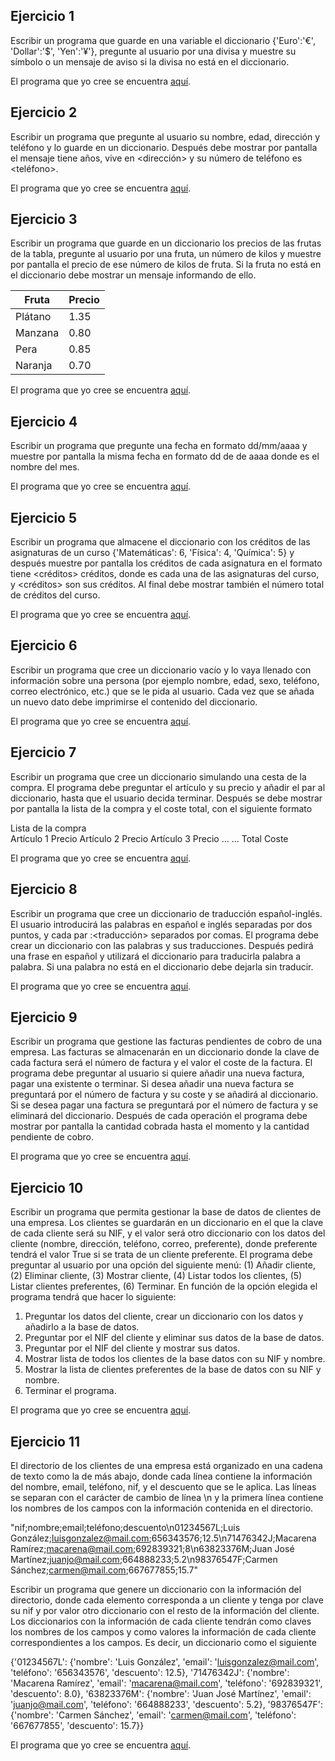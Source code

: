 Ejercicio 1
-----------

Escribir un programa que guarde en una variable el diccionario {'Euro':'€', 'Dollar':'$', 'Yen':'¥'}, pregunte al usuario por una divisa y muestre su símbolo o un mensaje de aviso si la divisa no está en el diccionario.

El programa que yo cree se encuentra [aquí](https://github.com/SyZeck/Ejercicios-de-Programacion-con-Python/tree/main/Diccionarios/Ejercicio%201).

Ejercicio 2
-----------

Escribir un programa que pregunte al usuario su nombre, edad, dirección y teléfono y lo guarde en un diccionario. Después debe mostrar por pantalla el mensaje <nombre> tiene <edad> años, vive en <dirección> y su número de teléfono es <teléfono>.

El programa que yo cree se encuentra [aquí](https://github.com/SyZeck/Ejercicios-de-Programacion-con-Python/tree/main/Diccionarios/Ejercicio%202).

Ejercicio 3
-----------

Escribir un programa que guarde en un diccionario los precios de las frutas de la tabla, pregunte al usuario por una fruta, un número de kilos y muestre por pantalla el precio de ese número de kilos de fruta. Si la fruta no está en el diccionario debe mostrar un mensaje informando de ello.

| Fruta   | Precio |
| ------- | ------ |
| Plátano | 1.35   |
| Manzana | 0.80   |
| Pera    | 0.85   |
| Naranja | 0.70   |


El programa que yo cree se encuentra [aquí](https://github.com/SyZeck/Ejercicios-de-Programacion-con-Python/tree/main/Diccionarios/Ejercicio%203).

Ejercicio 4
-----------

Escribir un programa que pregunte una fecha en formato dd/mm/aaaa y muestre por pantalla la misma fecha en formato dd de <mes> de aaaa donde <mes> es el nombre del mes.

El programa que yo cree se encuentra [aquí](https://github.com/SyZeck/Ejercicios-de-Programacion-con-Python/tree/main/Diccionarios/Ejercicio%204).

Ejercicio 5
-----------

Escribir un programa que almacene el diccionario con los créditos de las asignaturas de un curso {'Matemáticas': 6, 'Física': 4, 'Química': 5} y después muestre por pantalla los créditos de cada asignatura en el formato <asignatura> tiene <créditos> créditos, donde <asignatura> es cada una de las asignaturas del curso, y <créditos> son sus créditos. Al final debe mostrar también el número total de créditos del curso.

El programa que yo cree se encuentra [aquí](https://github.com/SyZeck/Ejercicios-de-Programacion-con-Python/tree/main/Diccionarios/Ejercicio%205).

Ejercicio 6
-----------

Escribir un programa que cree un diccionario vacío y lo vaya llenado con información sobre una persona (por ejemplo nombre, edad, sexo, teléfono, correo electrónico, etc.) que se le pida al usuario. Cada vez que se añada un nuevo dato debe imprimirse el contenido del diccionario.

El programa que yo cree se encuentra [aquí](https://github.com/SyZeck/Ejercicios-de-Programacion-con-Python/tree/main/Diccionarios/Ejercicio%206).

Ejercicio 7
-----------

Escribir un programa que cree un diccionario simulando una cesta de la compra. El programa debe preguntar el artículo y su precio y añadir el par al diccionario, hasta que el usuario decida terminar. Después se debe mostrar por pantalla la lista de la compra y el coste total, con el siguiente formato

Lista de la compra	
Artículo 1	Precio
Artículo 2	Precio
Artículo 3	Precio
…	…
Total	Coste

El programa que yo cree se encuentra [aquí](https://github.com/SyZeck/Ejercicios-de-Programacion-con-Python/tree/main/Diccionarios/Ejercicio%207).

Ejercicio 8
-----------

Escribir un programa que cree un diccionario de traducción español-inglés. El usuario introducirá las palabras en español e inglés separadas por dos puntos, y cada par <palabra>:<traducción> separados por comas. El programa debe crear un diccionario con las palabras y sus traducciones. Después pedirá una frase en español y utilizará el diccionario para traducirla palabra a palabra. Si una palabra no está en el diccionario debe dejarla sin traducir.

El programa que yo cree se encuentra [aquí](https://github.com/SyZeck/Ejercicios-de-Programacion-con-Python/tree/main/Diccionarios/Ejercicio%208).

Ejercicio 9
-----------

Escribir un programa que gestione las facturas pendientes de cobro de una empresa. Las facturas se almacenarán en un diccionario donde la clave de cada factura será el número de factura y el valor el coste de la factura. El programa debe preguntar al usuario si quiere añadir una nueva factura, pagar una existente o terminar. Si desea añadir una nueva factura se preguntará por el número de factura y su coste y se añadirá al diccionario. Si se desea pagar una factura se preguntará por el número de factura y se eliminará del diccionario. Después de cada operación el programa debe mostrar por pantalla la cantidad cobrada hasta el momento y la cantidad pendiente de cobro.

El programa que yo cree se encuentra [aquí](https://github.com/SyZeck/Ejercicios-de-Programacion-con-Python/tree/main/Diccionarios/Ejercicio%209).

Ejercicio 10
-----------

Escribir un programa que permita gestionar la base de datos de clientes de una empresa. Los clientes se guardarán en un diccionario en el que la clave de cada cliente será su NIF, y el valor será otro diccionario con los datos del cliente (nombre, dirección, teléfono, correo, preferente), donde preferente tendrá el valor True si se trata de un cliente preferente. El programa debe preguntar al usuario por una opción del siguiente menú: (1) Añadir cliente, (2) Eliminar cliente, (3) Mostrar cliente, (4) Listar todos los clientes, (5) Listar clientes preferentes, (6) Terminar. En función de la opción elegida el programa tendrá que hacer lo siguiente:

1.	Preguntar los datos del cliente, crear un diccionario con los datos y añadirlo a la base de datos.
2.	Preguntar por el NIF del cliente y eliminar sus datos de la base de datos.
3.	Preguntar por el NIF del cliente y mostrar sus datos.
4.	Mostrar lista de todos los clientes de la base datos con su NIF y nombre.
5.	Mostrar la lista de clientes preferentes de la base de datos con su NIF y nombre.
6.	Terminar el programa.

El programa que yo cree se encuentra [aquí](https://github.com/SyZeck/Ejercicios-de-Programacion-con-Python/tree/main/Diccionarios/Ejercicio%2010).

Ejercicio 11
-----------

El directorio de los clientes de una empresa está organizado en una cadena de texto como la de más abajo, donde cada línea contiene la información del nombre, email, teléfono, nif, y el descuento que se le aplica. Las líneas se separan con el carácter de cambio de línea \n y la primera línea contiene los nombres de los campos con la información contenida en el directorio.

"nif;nombre;email;teléfono;descuento\n01234567L;Luis González;luisgonzalez@mail.com;656343576;12.5\n71476342J;Macarena Ramírez;macarena@mail.com;692839321;8\n63823376M;Juan José Martínez;juanjo@mail.com;664888233;5.2\n98376547F;Carmen Sánchez;carmen@mail.com;667677855;15.7"

Escribir un programa que genere un diccionario con la información del directorio, donde cada elemento corresponda a un cliente y tenga por clave su nif y por valor otro diccionario con el resto de la información del cliente. Los diccionarios con la información de cada cliente tendrán como claves los nombres de los campos y como valores la información de cada cliente correspondientes a los campos. Es decir, un diccionario como el siguiente

{'01234567L': {'nombre': 'Luis González', 'email': 'luisgonzalez@mail.com', 'teléfono': '656343576', 'descuento': 12.5}, '71476342J': {'nombre': 'Macarena Ramírez', 'email': 'macarena@mail.com', 'teléfono': '692839321', 'descuento': 8.0}, '63823376M': {'nombre': 'Juan José Martínez', 'email': 'juanjo@mail.com', 'teléfono': '664888233', 'descuento': 5.2}, '98376547F': {'nombre': 'Carmen Sánchez', 'email': 'carmen@mail.com', 'teléfono': '667677855', 'descuento': 15.7}}

El programa que yo cree se encuentra [aquí]().


